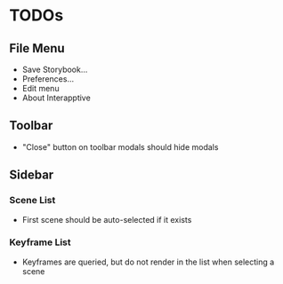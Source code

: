 # TODOs

## File Menu

* Save Storybook...
* Preferences...
* Edit menu
* About Interapptive

## Toolbar
* "Close" button on toolbar modals should hide modals

## Sidebar

### Scene List
* First scene should be auto-selected if it exists

### Keyframe List
* Keyframes are queried, but do not render in the list when selecting a scene
